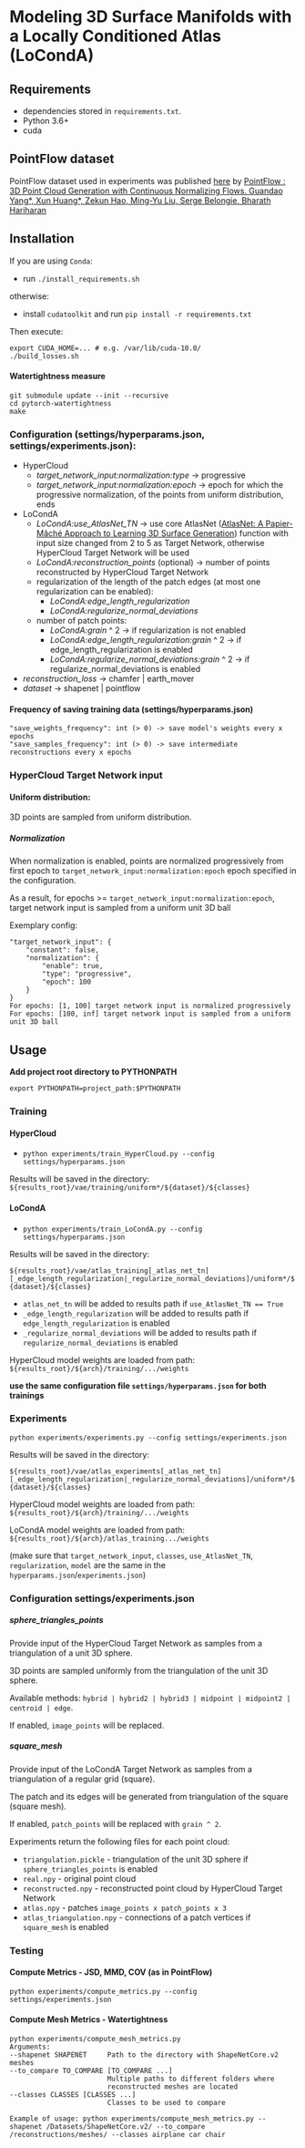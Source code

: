 # Modeling 3D Surface Manifolds with a Locally Conditioned Atlas (LoCondA)

## Requirements
- dependencies stored in `requirements.txt`.
- Python 3.6+
- cuda

## PointFlow dataset
PointFlow dataset used in experiments was published [here](https://drive.google.com/drive/folders/1G0rf-6HSHoTll6aH7voh-dXj6hCRhSAQ?usp=sharing) by [PointFlow : 3D Point Cloud Generation with Continuous Normalizing Flows. Guandao Yang*, Xun Huang*, Zekun Hao, Ming-Yu Liu, Serge Belongie, Bharath Hariharan](https://arxiv.org/abs/1906.12320)

## Installation
If you are using `Conda`:
- run `./install_requirements.sh` 

otherwise:
- install `cudatoolkit` and run `pip install -r requirements.txt`

Then execute:
```
export CUDA_HOME=... # e.g. /var/lib/cuda-10.0/
./build_losses.sh
```

#### Watertightness measure
```
git submodule update --init --recursive
cd pytorch-watertightness
make
```


### Configuration (settings/hyperparams.json, settings/experiments.json):
  - HyperCloud
    - *target_network_input:normalization:type* -> progressive
    - *target_network_input:normalization:epoch* -> epoch for which the progressive normalization, of the points from uniform distribution, ends
  - LoCondA
    - *LoCondA:use_AtlasNet_TN* -> use core AtlasNet ([AtlasNet: A Papier-Mâché Approach to Learning 3D Surface Generation](https://arxiv.org/abs/1802.05384)) function with input size changed from 2 to 5 as Target Network, otherwise HyperCloud Target Network will be used
    - *LoCondA:reconstruction_points* (optional) -> number of points reconstructed by HyperCloud Target Network
    - regularization of the length of the patch edges (at most one regularization can be enabled):
      - *LoCondA:edge_length_regularization*
      - *LoCondA:regularize_normal_deviations*
    - number of patch points:
      - *LoCondA:grain* ^ 2 -> if regularization is not enabled
      - *LoCondA:edge_length_regularization:grain* ^ 2 -> if edge_length_regularization is enabled
      - *LoCondA:regularize_normal_deviations:grain* ^ 2 -> if regularize_normal_deviations is enabled
  - *reconstruction_loss* -> chamfer | earth_mover
  - *dataset* -> shapenet | pointflow


#### Frequency of saving training data (settings/hyperparams.json)
```
"save_weights_frequency": int (> 0) -> save model's weights every x epochs
"save_samples_frequency": int (> 0) -> save intermediate reconstructions every x epochs
```


### HyperCloud Target Network input
#### Uniform distribution:
3D points are sampled from uniform distribution. 

##### Normalization
When normalization is enabled, points are normalized progressively 
from first epoch to `target_network_input:normalization:epoch` epoch specified in the configuration. 

As a result, for epochs >= `target_network_input:normalization:epoch`, target network input is sampled from a uniform unit 3D ball 

Exemplary config:
```
"target_network_input": {
    "constant": false,
    "normalization": {
        "enable": true,
        "type": "progressive",
        "epoch": 100
    }
}
For epochs: [1, 100] target network input is normalized progressively
For epochs: [100, inf] target network input is sampled from a uniform unit 3D ball
``` 


## Usage
**Add project root directory to PYTHONPATH**

```export PYTHONPATH=project_path:$PYTHONPATH```

### Training

#### HyperCloud
- `python experiments/train_HyperCloud.py --config settings/hyperparams.json`

Results will be saved in the directory: `${results_root}/vae/training/uniform*/${dataset}/${classes}`

#### LoCondA
- `python experiments/train_LoCondA.py --config settings/hyperparams.json`

Results will be saved in the directory: 

`${results_root}/vae/atlas_training[_atlas_net_tn][_edge_length_regularization|_regularize_normal_deviations]/uniform*/${dataset}/${classes}`

- `atlas_net_tn` will be added to results path if `use_AtlasNet_TN == True`
- `_edge_length_regularization` will be added to results path if `edge_length_regularization` is enabled
- `_regularize_normal_deviations` will be added to results path if `regularize_normal_deviations` is enabled

HyperCloud model weights are loaded from path: `${results_root}/${arch}/training/.../weights`

**use the same configuration file `settings/hyperparams.json` for both trainings**


### Experiments
`python experiments/experiments.py --config settings/experiments.json`

Results will be saved in the directory: 

`${results_root}/vae/atlas_experiments[_atlas_net_tn][_edge_length_regularization|_regularize_normal_deviations]/uniform*/${dataset}/${classes}`

HyperCloud model weights are loaded from path: `${results_root}/${arch}/training/.../weights`

LoCondA model weights are loaded from path: `${results_root}/${arch}/atlas_training.../weights`

(make sure that `target_network_input`, `classes`, `use_AtlasNet_TN`, `regularization`, `model` are the same in the `hyperparams.json`/`experiments.json`)


### Configuration settings/experiments.json


##### sphere_triangles_points
Provide input of the HyperCloud Target Network as samples from a triangulation of a unit 3D sphere.

3D points are sampled uniformly from the triangulation of the unit 3D sphere.

Available methods: `hybrid | hybrid2 | hybrid3 | midpoint | midpoint2 | centroid | edge`. 

If enabled, `image_points` will be replaced.


##### square_mesh
Provide input of the LoCondA Target Network as samples from a triangulation of a regular grid (square).

The patch and its edges will be generated from triangulation of the square (square mesh).

If enabled, `patch_points` will be replaced with `grain ^ 2`.

Experiments return the following files for each point cloud:
- `triangulation.pickle` - triangulation of the unit 3D sphere if `sphere_triangles_points` is enabled
- `real.npy` - original point cloud
- `reconstructed.npy` - reconstructed point cloud by HyperCloud Target Network
- `atlas.npy` - patches `image_points x patch_points x 3` 
- `atlas_triangulation.npy` - connections of a patch vertices if `square_mesh` is enabled


### Testing


#### Compute Metrics - JSD, MMD, COV (as in PointFlow)
`python experiments/compute_metrics.py --config settings/experiments.json`


#### Compute Mesh Metrics - Watertightness
```
python experiments/compute_mesh_metrics.py
Arguments:
--shapenet SHAPENET     Path to the directory with ShapeNetCore.v2 meshes
--to_compare TO_COMPARE [TO_COMPARE ...]
                        Multiple paths to different folders where
                        reconstructed meshes are located
--classes CLASSES [CLASSES ...]
                        Classes to be used to compare

Example of usage: python experiments/compute_mesh_metrics.py --shapenet /Datasets/ShapeNetCore.v2/ --to_compare /reconstructions/meshes/ --classes airplane car chair
```
